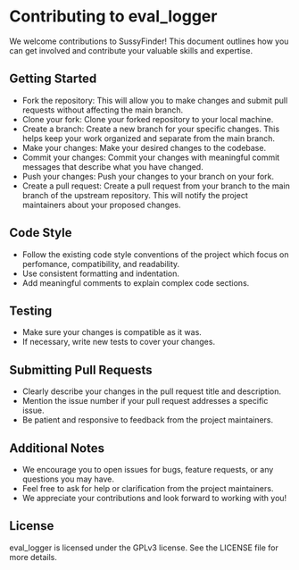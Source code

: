 # Contributing to eval_logger

We welcome contributions to SussyFinder! This document outlines how you can get involved and contribute your valuable skills and expertise.
## Getting Started

-    Fork the repository: This will allow you to make changes and submit pull requests without affecting the main branch.
-    Clone your fork: Clone your forked repository to your local machine.
-    Create a branch: Create a new branch for your specific changes. This helps keep your work organized and separate from the main branch.
-    Make your changes: Make your desired changes to the codebase.
-    Commit your changes: Commit your changes with meaningful commit messages that describe what you have changed.
-    Push your changes: Push your changes to your branch on your fork.
-    Create a pull request: Create a pull request from your branch to the main branch of the upstream repository. This will notify the project maintainers about your proposed changes.

## Code Style

-    Follow the existing code style conventions of the project which focus on perfomance, compatibility, and readability.
-    Use consistent formatting and indentation.
-    Add meaningful comments to explain complex code sections.

## Testing

-    Make sure your changes is compatible as it was.
-    If necessary, write new tests to cover your changes.

## Submitting Pull Requests

-    Clearly describe your changes in the pull request title and description.
-    Mention the issue number if your pull request addresses a specific issue.
-    Be patient and responsive to feedback from the project maintainers.

## Additional Notes

-    We encourage you to open issues for bugs, feature requests, or any questions you may have.
-    Feel free to ask for help or clarification from the project maintainers.
-    We appreciate your contributions and look forward to working with you!

## License

eval_logger is licensed under the  GPLv3 license. See the LICENSE file for more details.

